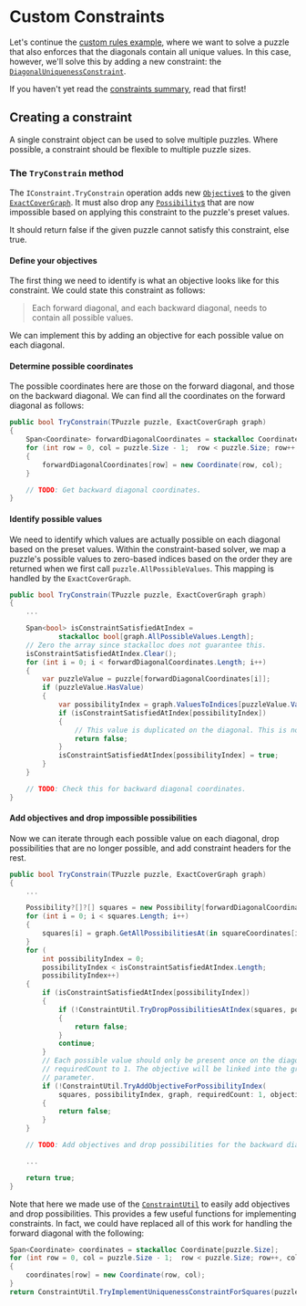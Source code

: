 # Custom Constraints

Let's continue the [custom rules example](custom-rules.md), where we want to solve a puzzle that also enforces
that the diagonals contain all unique values. In this case, however, we'll solve this by adding a
new constraint: the
[`DiagonalUniquenessConstraint`](xref:SudokuSpice.ConstraintBased.Constraints.DiagonalUniquenessConstraint).

If you haven't yet read the [constraints summary](framework.md#important-concepts), read that first!

## Creating a constraint

A single constraint object can be used to solve multiple puzzles. Where possible, a constraint
should be flexible to multiple puzzle sizes.

### The `TryConstrain` method

The `IConstraint.TryConstrain` operation adds new
[`Objective`s](xref:SudokuSpice.ConstraintBased.Objective) to the given
[`ExactCoverGraph`](xref:SudokuSpice.ConstraintBased.ExactCoverGraph). It must also drop any
[`Possibility`s](xref:SudokuSpice.ConstraintBased.Possibility) that are now impossible based on
applying this constraint to the puzzle's preset values.

It should return false if the given puzzle cannot satisfy this constraint, else true.

#### Define your objectives

The first thing we need to identify is what an objective looks like for this constraint. We could
state this constraint as follows:

> Each forward diagonal, and each backward diagonal, needs to contain all possible values.

We can implement this by adding an objective for each possible value on each diagonal.

#### Determine possible coordinates

The possible coordinates here are those on the forward diagonal, and those on the backward diagonal.
We can find all the coordinates on the forward diagonal as follows:

```csharp
public bool TryConstrain(TPuzzle puzzle, ExactCoverGraph graph)
{
    Span<Coordinate> forwardDiagonalCoordinates = stackalloc Coordinate[puzzle.Size];
    for (int row = 0, col = puzzle.Size - 1;  row < puzzle.Size; row++, col--)
    {
        forwardDiagonalCoordinates[row] = new Coordinate(row, col);
    }

    // TODO: Get backward diagonal coordinates.
}
```

#### Identify possible values

We need to identify which values are actually possible on each diagonal based on the preset
values. Within the constraint-based solver, we map a puzzle's possible values to zero-based indices
based on the order they are returned when we first call `puzzle.AllPossibleValues`. This mapping is
handled by the `ExactCoverGraph`.

```csharp
public bool TryConstrain(TPuzzle puzzle, ExactCoverGraph graph)
{
    ...

    Span<bool> isConstraintSatisfiedAtIndex =
            stackalloc bool[graph.AllPossibleValues.Length];
    // Zero the array since stackalloc does not guarantee this.
    isConstraintSatisfiedAtIndex.Clear();
    for (int i = 0; i < forwardDiagonalCoordinates.Length; i++)
    {
        var puzzleValue = puzzle[forwardDiagonalCoordinates[i]];
        if (puzzleValue.HasValue)
        {
            var possibilityIndex = graph.ValuesToIndices[puzzleValue.Value];
            if (isConstraintSatisfiedAtIndex[possibilityIndex])
            {
                // This value is duplicated on the diagonal. This is not allowed.
                return false;
            }
            isConstraintSatisfiedAtIndex[possibilityIndex] = true;
        }
    }

    // TODO: Check this for backward diagonal coordinates.
}
```

#### Add objectives and drop impossible possibilities

Now we can iterate through each possible value on each diagonal, drop possibilities that are no
longer possible, and add constraint headers for the rest.

```csharp
public bool TryConstrain(TPuzzle puzzle, ExactCoverGraph graph)
{
    ...

	Possibility?[]?[] squares = new Possibility[forwardDiagonalCoordinates.Length][];
    for (int i = 0; i < squares.Length; i++)
    {
		squares[i] = graph.GetAllPossibilitiesAt(in squareCoordinates[i]);
    }
    for (
        int possibilityIndex = 0;
        possibilityIndex < isConstraintSatisfiedAtIndex.Length;
        possibilityIndex++)
    {
        if (isConstraintSatisfiedAtIndex[possibilityIndex])
        {
			if (!ConstraintUtil.TryDropPossibilitiesAtIndex(squares, possibilityIndex))
			{
				return false;
			}
			continue;
        }
        // Each possible value should only be present once on the diagonal, so set
        // requiredCount to 1. The objective will be linked into the graph, so discard the out
        // parameter.
		if (!ConstraintUtil.TryAddObjectiveForPossibilityIndex(
            squares, possibilityIndex, graph, requiredCount: 1, objective: out _))
		{
			return false;
		}
    }

    // TODO: Add objectives and drop possibilities for the backward diagonal.

    ...

    return true;
}
```

Note that here we made use of the
[`ConstraintUtil`](xref:SudokuSpice.ConstraintBased.Constraints.ConstraintUtil) to easily
add objectives and drop possibilities. This provides a few useful functions for implementing
constraints. In fact, we could have replaced all of this work for handling the forward diagonal
with the following:

```csharp
Span<Coordinate> coordinates = stackalloc Coordinate[puzzle.Size];
for (int row = 0, col = puzzle.Size - 1;  row < puzzle.Size; row++, col--)
{
    coordinates[row] = new Coordinate(row, col);
}
return ConstraintUtil.TryImplementUniquenessConstraintForSquares(puzzle, coordinates, graph);
```
